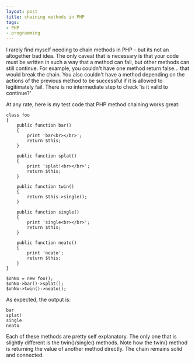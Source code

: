 ```yaml
---
layout: post
title: chaining methods in PHP
tags:
- PHP
- programming
---
```

I rarely find myself needing to chain methods in PHP - but its not an altogether bad idea.  The only caveat that is necessary is that your code must be written in such a way that a method can fail, but other methods can still continue.  For example, you couldn't have one method return false... that would break the chain.  You also couldn't have a method depending on the actions of the previous method to be successful if it is allowed to legitimately fail.  There is no intermediate step to check 'is it valid to continue?'

At any rate, here is my test code that PHP method chaining works great:

```php?start_inline=1
class foo
{
    public function bar()
    {
        print 'bar<br></br>';
        return $this;
    }

    public function splat()
    {
        print 'splat!<br></br>';
        return $this;
    }

    public function twin()
    {
        return $this->single();
    }

    public function single()
    {
        print 'single<br></br>';
        return $this;
    }

    public function neato()
    {
        print 'neato';
        return $this;
    }
}

$ohNo = new foo();
$ohNo->bar()->splat();
$ohNo->twin()->neato();
```

As expected, the output is:
    
    bar
    splat!
    single
    neato

Each of these methods are pretty self explanatory.  The only one that is slightly different is the twin()/single() methods.  Note how the twin() method is returning the value of another method directly.  The chain remains solid and connected.
